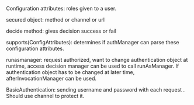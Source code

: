 Configuration attributes: roles given to a user.

secured object: method or channel or url

decide method: gives decision success or fail

supports(ConfigAttributes): determines if authManager can parse these configuration attributes.

runasmanager: request authorized, want to change authentication object at runtime, access decision manager can be used to call runAsManager. If authentication object has to be changed at later time, afterInvocationManager can be used.


BasicAuthentication: sending username and password with each request . Should use channel to protect it.  